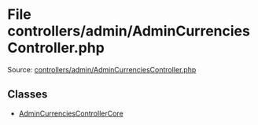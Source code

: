 File controllers/admin/AdminCurrenciesController.php
=========

Source: [controllers/admin/AdminCurrenciesController.php](https://github.com/PrestaShop/PrestaShop/blob/1.6.0.11/controllers/admin/AdminCurrenciesController.php)


Classes
-------

* [AdminCurrenciesControllerCore](class.AdminCurrenciesControllerCore.md)

